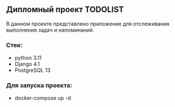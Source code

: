 ## Дипломный проект TODOLIST

В данном проекте представлено приложение для отслеживания выполнения задач и напоминаний.

### Стек:
- python 3.11
- Django 4.1
- PostgreSQL 13

### Для запуска проекта:

- docker-compose up -d